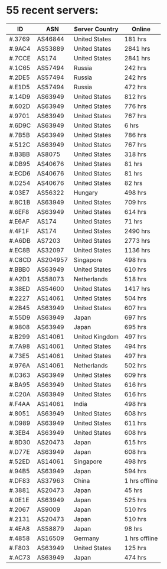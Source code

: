 # 55 recent servers:

| ID | ASN | Server Country | Online |
| ------ | ------ | ------ | ------ |
| #.3769 | AS46844 | United States | 181 hrs |
| #.9AC4 | AS53889 | United States | 2841 hrs |
| #.7CCE | AS174 | United States | 2841 hrs |
| #.1C65 | AS57494 | Russia | 242 hrs |
| #.2DE5 | AS57494 | Russia | 242 hrs |
| #.E1D5 | AS57494 | Russia | 472 hrs |
| #.14D9 | AS63949 | United States | 812 hrs |
| #.602D | AS63949 | United States | 776 hrs |
| #.9701 | AS63949 | United States | 767 hrs |
| #.6D9C | AS63949 | United States | 6 hrs |
| #.7B5B | AS63949 | United States | 786 hrs |
| #.512C | AS63949 | United States | 767 hrs |
| #.B3BB | AS8075 | United States | 318 hrs |
| #.DB95 | AS40676 | United States | 81 hrs |
| #.ECD6 | AS40676 | United States | 81 hrs |
| #.D254 | AS40676 | United States | 82 hrs |
| #.03E7 | AS56322 | Hungary | 498 hrs |
| #.8C1B | AS63949 | United States | 709 hrs |
| #.6EF8 | AS63949 | United States | 614 hrs |
| #.E6AF | AS174 | United States | 71 hrs |
| #.4F1F | AS174 | United States | 2490 hrs |
| #.A6DB | AS7203 | United States | 2773 hrs |
| #.EC8B | AS32097 | United States | 1136 hrs |
| #.C8CD | AS204957 | Singapore | 498 hrs |
| #.BBB0 | AS63949 | United States | 610 hrs |
| #.A2D1 | AS58073 | Netherlands | 518 hrs |
| #.38ED | AS54600 | United States | 1417 hrs |
| #.2227 | AS14061 | United States | 504 hrs |
| #.2B45 | AS63949 | United States | 607 hrs |
| #.55D9 | AS63949 | Japan | 697 hrs |
| #.9808 | AS63949 | Japan | 695 hrs |
| #.B299 | AS14061 | United Kingdom | 497 hrs |
| #.7A98 | AS14061 | United States | 494 hrs |
| #.73E5 | AS14061 | United States | 497 hrs |
| #.976A | AS14061 | Netherlands | 502 hrs |
| #.D363 | AS63949 | United States | 609 hrs |
| #.BA95 | AS63949 | United States | 616 hrs |
| #.C20A | AS63949 | United States | 616 hrs |
| #.F4AA | AS14061 | India | 498 hrs |
| #.8051 | AS63949 | United States | 608 hrs |
| #.D989 | AS63949 | United States | 611 hrs |
| #.3EB4 | AS63949 | United States | 608 hrs |
| #.8D30 | AS20473 | Japan | 615 hrs |
| #.D77E | AS63949 | Japan | 608 hrs |
| #.52ED | AS14061 | Singapore | 498 hrs |
| #.94B5 | AS63949 | Japan | 594 hrs |
| #.DF83 | AS37963 | China | 1 hrs offline |
| #.3881 | AS20473 | Japan | 45 hrs |
| #.0E1E | AS63949 | Japan | 525 hrs |
| #.2067 | AS9009 | Japan | 510 hrs |
| #.2131 | AS20473 | Japan | 510 hrs |
| #.4EA8 | AS58879 | Japan | 98 hrs |
| #.4858 | AS16509 | Germany | 1 hrs offline |
| #.F803 | AS63949 | United States | 125 hrs |
| #.AC73 | AS63949 | Japan | 474 hrs |

